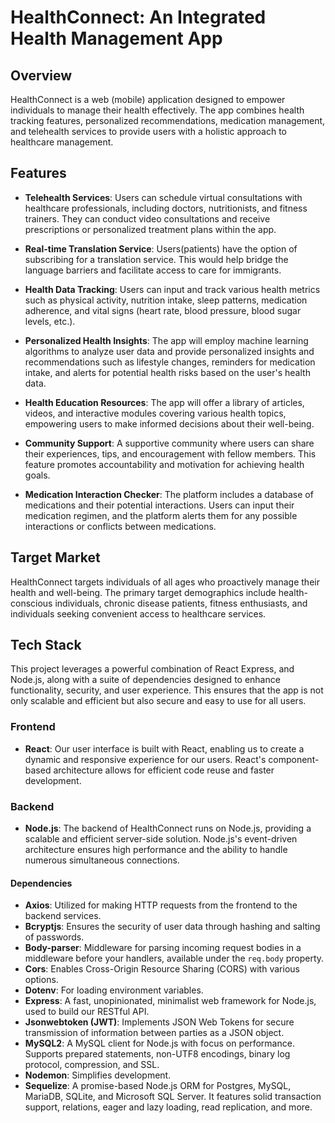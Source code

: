 # HealthConnect: An Integrated Health Management App

## Overview

HealthConnect is a web (mobile) application designed to empower individuals to manage their health effectively. The app combines health tracking features, personalized recommendations, medication management, and telehealth services to provide users with a holistic approach to healthcare management.

## Features

- **Telehealth Services**: Users can schedule virtual consultations with healthcare professionals, including doctors, nutritionists, and fitness trainers. They can conduct video consultations and receive prescriptions or personalized treatment plans within the app.
- **Real-time Translation Service**: Users(patients) have the option of subscribing for a translation service. This would help bridge the language barriers and facilitate access to care for immigrants.
- **Health Data Tracking**: Users can input and track various health metrics such as physical activity, nutrition intake, sleep patterns, medication adherence, and vital signs (heart rate, blood pressure, blood sugar levels, etc.).
- **Personalized Health Insights**: The app will employ machine learning algorithms to analyze user data and provide personalized insights and recommendations such as lifestyle changes, reminders for medication intake, and alerts for potential health risks based on the user's health data.
- **Health Education Resources**: The app will offer a library of articles, videos, and interactive modules covering various health topics, empowering users to make informed decisions about their well-being.
- **Community Support**: A supportive community where users can share their experiences, tips, and encouragement with fellow members. This feature promotes accountability and motivation for achieving health goals.

- **Medication Interaction Checker**: The platform includes a database of medications and their potential interactions. Users can input their medication regimen, and the platform alerts them for any possible interactions or conflicts between medications.

## Target Market

HealthConnect targets individuals of all ages who proactively manage their health and well-being. The primary target demographics include health-conscious individuals, chronic disease patients, fitness enthusiasts, and individuals seeking convenient access to healthcare services.

## Tech Stack

This project leverages a powerful combination of React Express, and Node.js, along with a suite of dependencies designed to enhance functionality, security, and user experience. This ensures that the app is not only scalable and efficient but also secure and easy to use for all users.

### Frontend

- **React**: Our user interface is built with React, enabling us to create a dynamic and responsive experience for our users. React's component-based architecture allows for efficient code reuse and faster development.

### Backend

- **Node.js**: The backend of HealthConnect runs on Node.js, providing a scalable and efficient server-side solution. Node.js's event-driven architecture ensures high performance and the ability to handle numerous simultaneous connections.

#### Dependencies

- **Axios**: Utilized for making HTTP requests from the frontend to the backend services.
- **Bcryptjs**: Ensures the security of user data through hashing and salting of passwords.
- **Body-parser**: Middleware for parsing incoming request bodies in a middleware before your handlers, available under the `req.body` property.
- **Cors**: Enables Cross-Origin Resource Sharing (CORS) with various options.
- **Dotenv**: For loading environment variables.
- **Express**: A fast, unopinionated, minimalist web framework for Node.js, used to build our RESTful API.
- **Jsonwebtoken (JWT)**: Implements JSON Web Tokens for secure transmission of information between parties as a JSON object.
- **MySQL2**: A MySQL client for Node.js with focus on performance. Supports prepared statements, non-UTF8 encodings, binary log protocol, compression, and SSL.
- **Nodemon**: Simplifies development.
- **Sequelize**: A promise-based Node.js ORM for Postgres, MySQL, MariaDB, SQLite, and Microsoft SQL Server. It features solid transaction support, relations, eager and lazy loading, read replication, and more.
